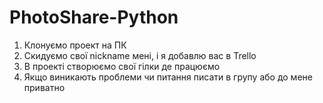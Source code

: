 # PhotoShare-Python

1. Клонуємо проект на ПК
2. Скидуємо свої nickname мені, і я добавлю вас в Trello
3. В проекті створюємо свої гілки де працюємо
4. Якщо виникають проблеми чи питання писати в групу або до мене приватно
